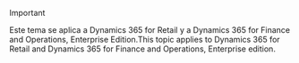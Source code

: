 > [!IMPORTANT]
> <span data-ttu-id="4beca-101">Este tema se aplica a Dynamics 365 for Retail y a Dynamics 365 for Finance and Operations, Enterprise Edition.</span><span class="sxs-lookup"><span data-stu-id="4beca-101">This topic applies to Dynamics 365 for Retail and Dynamics 365 for Finance and Operations, Enterprise edition.</span></span>
